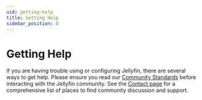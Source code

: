 ```yaml
---
uid: getting-help
title: Getting Help
sidebar_position: 0
---
```


# Getting Help

If you are having trouble using or configuring Jellyfin, there are several ways to get help.
Please ensure you read our [Community Standards](/docs/general/community-standards) before interacting with the Jellyfin community.
See the [Contact page](/contact) for a comprehensive list of places to find community discussion and support.

